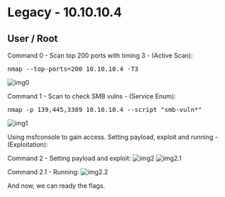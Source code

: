 # Legacy - 10.10.10.4
## User / Root

Command 0 - Scan top 200 ports with timing 3 - (Active Scan):
<pre>nmap --top-ports=200 10.10.10.4 -T3</pre>
![img0](https://user-images.githubusercontent.com/26724539/73882789-7dde0d80-4841-11ea-9f00-c06e7f035a8d.png)

Command 1 - Scan to check SMB vulns - (Service Enum):
<pre>nmap -p 139,445,3389 10.10.10.4 --script "smb-vuln*"</pre>
![img1](https://user-images.githubusercontent.com/26724539/73883249-5e93b000-4842-11ea-8f42-2e50f42c1893.png)

Using msfconsole to gain access. Setting payload, exploit and running - (Exploitation):

Command 2 - Setting payload and exploit:
![img2](https://user-images.githubusercontent.com/26724539/73883998-baab0400-4843-11ea-9ffd-9ae096b16019.png)
![img2.1](https://user-images.githubusercontent.com/26724539/74242864-6ed1e200-4cbd-11ea-86fd-5f512c37cfb0.png)

Command 2.1 - Running:
![img2.2](https://user-images.githubusercontent.com/26724539/73884000-bbdc3100-4843-11ea-885c-4e4bc7053638.png)

And now, we can ready the flags.
